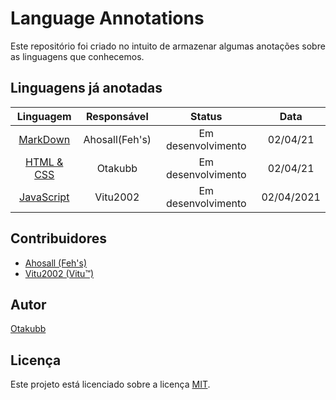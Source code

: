 # Language Annotations
Este repositório foi criado no intuito de armazenar algumas anotações sobre as linguagens que conhecemos.

## Linguagens já anotadas

|         Linguagem           |  Responsável |      Status      |  Data  |
|:---------------------------:|:------------:|:----------------:|:------:|
|[MarkDown][Url_MD]|Ahosall(Feh's)|Em desenvolvimento|02/04/21|
|[HTML & CSS][Url_HTML_CSS]|Otakubb|Em desenvolvimento|02/04/21|
|[JavaScript][Url_JS]|Vitu2002|Em desenvolvimento|02/04/2021|

## Contribuidores
- [Ahosall (Feh's)][Url_Profile_Ahosall]
- [Vitu2002 (Vitu™)][Url_Profile_Vitu]

## Autor
[Otakubb][Url_Profile_Otakubb]

## Licença
Este projeto está licenciado sobre a licença [MIT][Url_MIT].

<!-- Urls - Profiles - Begin -->
[Url_Profile_Ahosall]: https://github.com/Ahosall
[Url_Profile_Otakubb]: https://github.com/Otakubb
[Url_Profile_Vitu]: https://github.com/vitu2002

<!-- Urls - Profiles - End -->

<!-- Urls - Files - Begin -->
[Url_MD]: ./languages/markdown
[Url_HTML_CSS]: ./languages/html-css
[Url_JS]: ./languages/javascript
[Url_MIT]: ./LICENSE
<!-- Urls - Files - End -->